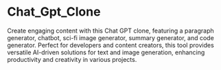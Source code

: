 # Chat_Gpt_Clone
Create engaging content with this Chat GPT clone, featuring a paragraph generator, chatbot, sci-fi image generator, summary generator, and code generator. Perfect for developers and content creators, this tool provides versatile AI-driven solutions for text and image generation, enhancing productivity and creativity in various projects.
